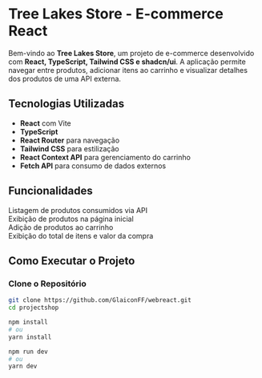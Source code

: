 # Tree Lakes Store - E-commerce React  

Bem-vindo ao **Tree Lakes Store**, um projeto de e-commerce desenvolvido com **React, TypeScript, Tailwind CSS e shadcn/ui**. A aplicação permite navegar entre produtos, adicionar itens ao carrinho e visualizar detalhes dos produtos de uma API externa.  

##  Tecnologias Utilizadas  

- **React** com Vite
- **TypeScript**
- **React Router** para navegação
- **Tailwind CSS** para estilização
- **React Context API** para gerenciamento do carrinho 
- **Fetch API** para consumo de dados externos

## Funcionalidades  

Listagem de produtos consumidos via API  
Exibição de produtos na página inicial  
Adição de produtos ao carrinho  
Exibição do total de itens e valor da compra  

## Como Executar o Projeto  

### Clone o Repositório  
```bash
git clone https://github.com/GlaiconFF/webreact.git
cd projectshop

npm install
# ou
yarn install

npm run dev
# ou
yarn dev
